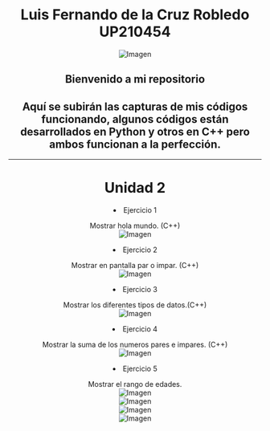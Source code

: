 <center>  

# Luis Fernando de la Cruz Robledo UP210454  
![Imagen](https://github.com/UP210454/UP210454_CPP/blob/main/Imagenes/gif.gif)  
<h2>Bienvenido a mi repositorio</h2>  
<h2>Aquí se subirán las capturas de mis códigos funcionando, algunos códigos están desarrollados en Python y otros en C++ pero ambos funcionan a la perfección.</h2>    

___

# Unidad 2  
<li>Ejercicio 1  

Mostrar hola mundo. (C++)  
![Imagen](https://github.com/UP210454/UP210454_CPP/blob/main/Imagenes/U1E1.png)

<li>Ejercicio 2  

Mostrar en pantalla par o impar. (C++)  
![Imagen](https://github.com/UP210454/UP210454_CPP/blob/main/Imagenes/U1E2.PNG)

<li>Ejercicio 3  

Mostrar los diferentes tipos de datos.(C++)  
![Imagen](https://github.com/UP210454/UP210454_CPP/blob/main/Imagenes/U1E3.PNG) 

<li>Ejercicio 4  

Mostrar la suma de los numeros pares e impares. (C++)  
![Imagen](https://github.com/UP210454/UP210454_CPP/blob/main/Imagenes/U1E4.PNG)  

<li>Ejercicio 5  

Mostrar el rango de edades.  
![Imagen](https://github.com/UP210454/UP210454_CPP/blob/main/Imagenes/U1E5_1.PNG)  
![Imagen](https://github.com/UP210454/UP210454_CPP/blob/main/Imagenes/U1E5_2.PNG)  
![Imagen](https://github.com/UP210454/UP210454_CPP/blob/main/Imagenes/U1E5_3.PNG)  
![Imagen](https://github.com/UP210454/UP210454_CPP/blob/main/Imagenes/U1E5_4.PNG)   
  

